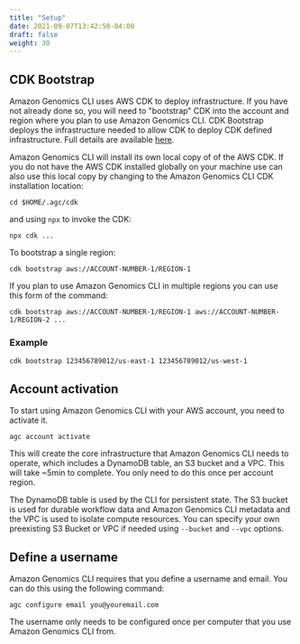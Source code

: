 ```yaml
---
title: "Setup"
date: 2021-09-07T13:42:50-04:00
draft: false
weight: 30
---
```


## CDK Bootstrap

Amazon Genomics CLI uses AWS CDK to deploy infrastructure. If you have not already done so, you will need to "bootstrap" CDK into the account and region where you plan to use Amazon Genomics CLI.
CDK Bootstrap deploys the infrastructure needed to allow CDK to deploy CDK defined infrastructure. Full details are available
[here](https://docs.aws.amazon.com/cdk/latest/guide/bootstrapping.html).

Amazon Genomics CLI will install its own local copy of of the AWS CDK. If you do not have the AWS CDK installed globally on your machine use can also use this local copy by changing to the Amazon Genomics CLI CDK installation location:

```
cd $HOME/.agc/cdk
```

and using `npx` to invoke the CDK:

```
npx cdk ...
```

To bootstrap a single region:

`cdk bootstrap aws://ACCOUNT-NUMBER-1/REGION-1`

If you plan to use Amazon Genomics CLI in multiple regions you can use this form of the command:

`cdk bootstrap aws://ACCOUNT-NUMBER-1/REGION-1 aws://ACCOUNT-NUMBER-1/REGION-2 ...`

### Example
```shell
cdk bootstrap 123456789012/us-east-1 123456789012/us-west-1
```


## Account activation

To start using Amazon Genomics CLI with your AWS account, you need to activate it.

```
agc account activate
```

This will create the core infrastructure that Amazon Genomics CLI needs to operate, which includes a DynamoDB table, an S3 bucket and a VPC. This will take ~5min to complete. You only need to do this once per account region.

The DynamoDB table is used by the CLI for persistent state. The S3 bucket is used for durable workflow data and Amazon Genomics CLI metadata and the VPC is used to isolate compute resources. You can specify your own preexisting S3 Bucket or VPC if needed using `--bucket` and `--vpc` options.

## Define a username

Amazon Genomics CLI requires that you define a username and email. You can do this using the following command:

`agc configure email you@youremail.com`

The username only needs to be configured once per computer that you use Amazon Genomics CLI from.
